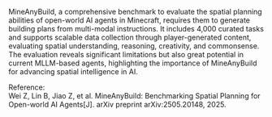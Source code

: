 MineAnyBuild, a comprehensive benchmark to evaluate the
spatial planning abilities of open-world AI agents in Minecraft, requires
them to generate building plans from multi-modal instructions. It includes
4,000 curated tasks and supports scalable data collection through
player-generated content, evaluating spatial understanding, reasoning,
creativity, and commonsense. The evaluation reveals significant limitations
but also great potential in current MLLM-based agents, highlighting the
importance of MineAnyBuild for advancing spatial intelligence in AI.

Reference:  
Wei Z, Lin B, Jiao Z, et al. MineAnyBuild: Benchmarking Spatial Planning for Open-world AI Agents[J]. arXiv preprint arXiv:2505.20148, 2025.
